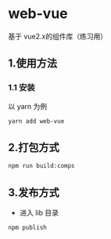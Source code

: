 # web-vue

基于 vue2.x的组件库（练习用）

## 1.使用方法

### 1.1 安装

以 yarn 为例

```sh
yarn add web-vue
```

## 2.打包方式

```sh
npm run build:comps
```

## 3.发布方式

- 进入 lib 目录

```sh
npm publish
```

